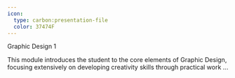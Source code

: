 ```yaml
---
icon:
  type: carbon:presentation-file
  color: 37474F
---
```

Graphic Design 1

This module introduces the student to the core elements of Graphic Design, focusing extensively on developing creativity skills through practical work ... 
